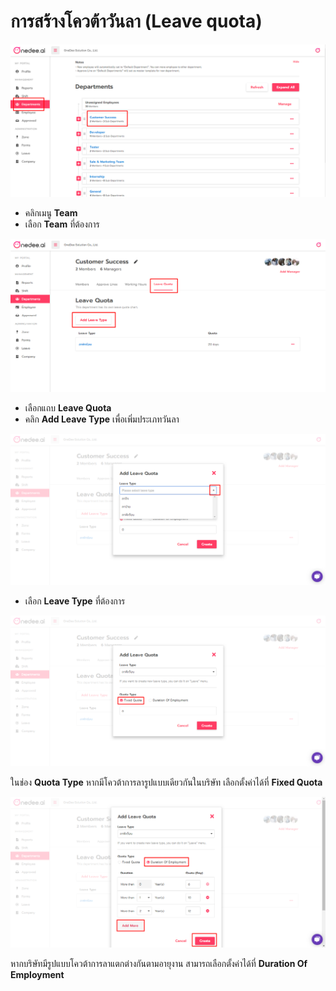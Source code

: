 # การสร้างโควต้าวันลา \(Leave quota\)

![](../.gitbook/assets/screenshot_4-2.png)

* คลิกเมนู **Team**
* เลือก **Team** ที่ต้องการ

![](../.gitbook/assets/screenshot_7.png)

* เลือกแถบ **Leave Quota**
* คลิก **Add Leave Type** เพื่อเพิ่มประเภทวันลา

![](../.gitbook/assets/screenshot_8.png)

* เลือก **Leave Type** ที่ต้องการ

![](../.gitbook/assets/screenshot_9.png)

ในช่อง **Quota Type** หากมีโควต้าการลารูปแบบเดียวกันในบริษัท เลือกตั้งค่าได้ที่ **Fixed Quota**

![](../.gitbook/assets/screenshot_10.png)

หากบริษัทมีรูปแบบโควต้าการลาแตกต่างกันตามอายุงาน สามารถเลือกตั้งค่าได้ที่ **Duration Of Employment**

